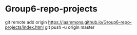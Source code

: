 # Group6-repo-projects
git remote add origin https://jaammons.github.io/Group6-repo-projects/index.html
git push -u origin master
